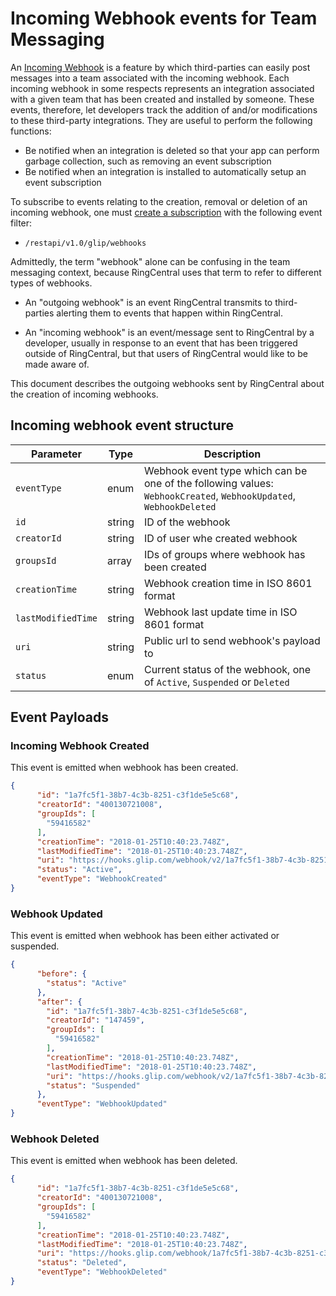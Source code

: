 # Incoming Webhook events for Team Messaging

An [Incoming Webhook](../webhook-creation/) is a feature by which third-parties can easily post messages into a team associated with the incoming webhook. Each incoming webhook in some respects represents an integration associated with a given team that has been created and installed by someone. These events, therefore, let developers track the addition of and/or modifications to these third-party integrations. They are useful to perform the following functions:

* Be notified when an integration is deleted so that your app can perform garbage collection, such as removing an event subscription
* Be notified when an integration is installed to automatically setup an event subscription

To subscribe to events relating to the creation, removal or deletion of an incoming webhook, one must [create a subscription](../../notifications/) with the following event filter:

* `/restapi/v1.0/glip/webhooks`

Admittedly, the term "webhook" alone can be confusing in the team messaging context, because RingCentral uses that term to refer to different types of webhooks.

* An "outgoing webhook" is an event RingCentral transmits to third-parties alerting them to events that happen within RingCentral. 

* An "incoming webhook" is an event/message sent to RingCentral by a developer, usually in response to an event that has been triggered outside of RingCentral, but that users of RingCentral would like to be made aware of.

This document describes the outgoing webhooks sent by RingCentral about the creation of incoming webhooks. 

## Incoming webhook event structure 

| Parameter | Type | Description |
|-|-|-|
| `eventType` | enum | Webhook event type which can be one of the following values: `WebhookCreated`, `WebhookUpdated`, `WebhookDeleted` | 
| `id` | string | ID of the webhook | 
| `creatorId` | string | ID of user whe created webhook | 
| `groupsId` | array | IDs of groups where webhook has been created |
| `creationTime` | string | Webhook creation time in ISO 8601 format | 
| `lastModifiedTime` | string | Webhook last update time in ISO 8601 format |
| `uri` | string | Public url to send webhook's payload to |
| `status` | enum | Current status of the webhook, one of `Active`, `Suspended` or `Deleted` |

## Event Payloads

### Incoming Webhook Created

This event is emitted when webhook has been created.

```json
{
      "id": "1a7fc5f1-38b7-4c3b-8251-c3f1de5e5c68",
      "creatorId": "400130721008",
      "groupIds": [
        "59416582"
      ],
      "creationTime": "2018-01-25T10:40:23.748Z",
      "lastModifiedTime": "2018-01-25T10:40:23.748Z",
      "uri": "https://hooks.glip.com/webhook/v2/1a7fc5f1-38b7-4c3b-8251-c3f1de5e5c68",
      "status": "Active",
      "eventType": "WebhookCreated"
}
```

### Webhook Updated

This event is emitted when webhook has been either activated or suspended.

```json
{
      "before": {
        "status": "Active"
      },
      "after": {
        "id": "1a7fc5f1-38b7-4c3b-8251-c3f1de5e5c68",
        "creatorId": "147459",
        "groupIds": [
          "59416582"
        ],
        "creationTime": "2018-01-25T10:40:23.748Z",
        "lastModifiedTime": "2018-01-25T10:40:23.748Z",
        "uri": "https://hooks.glip.com/webhook/v2/1a7fc5f1-38b7-4c3b-8251-c3f1de5e5c68",
        "status": "Suspended"
      },
      "eventType": "WebhookUpdated"
}
```

### Webhook Deleted

This event is emitted when webhook has been deleted.

```json
{
      "id": "1a7fc5f1-38b7-4c3b-8251-c3f1de5e5c68",
      "creatorId": "400130721008",
      "groupIds": [
        "59416582"
      ],
      "creationTime": "2018-01-25T10:40:23.748Z",
      "lastModifiedTime": "2018-01-25T10:40:23.748Z",
      "uri": "https://hooks.glip.com/webhook/1a7fc5f1-38b7-4c3b-8251-c3f1de5e5c68",
      "status": "Deleted",
      "eventType": "WebhookDeleted"
}
```
